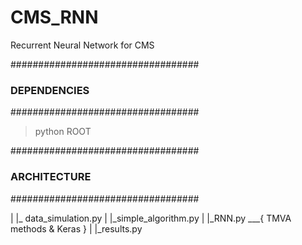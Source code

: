# CMS_RNN
Recurrent Neural Network for CMS

##################################
###        DEPENDENCIES        ###
##################################

> python
> ROOT

##################################
###        ARCHITECTURE        ###
##################################

|
|_ data_simulation.py
        |
        |_simple_algorithm.py
        |
        |_RNN.py ___{ TMVA methods & Keras }
            |
            |_results.py

  

